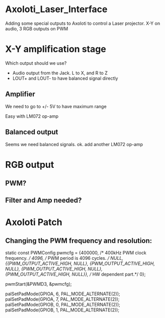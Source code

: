 # Axoloti_Laser_Interface
Adding some special outputs to Axoloti to control a Laser projector. X-Y on audio, 3 RGB outputs on PWM



# X-Y amplification stage

Which output should we use?

* Audio output from the Jack. L to X, and R to Z
* LOUT+ and LOUT- to have balanced signal directly

## Amplifier

We need to go to +/- 5V to have maximum range

Easy with LM072 op-amp

## Balanced output

Seems we need balanced signals. ok. add another LM072 op-amp

# RGB output
## PWM?

## Filter and Amp needed?

# Axoloti Patch

## Changing the PWM frequency and resolution:

static const PWMConfig pwmcfg = {400000, /* 400kHz PWM clock frequency.  */
	4096, /* PWM period is 4096 cycles.    */
	NULL, 
	{{PWM_OUTPUT_ACTIVE_HIGH, NULL}, 
	{PWM_OUTPUT_ACTIVE_HIGH, NULL},
	{PWM_OUTPUT_ACTIVE_HIGH, NULL}, 
	{PWM_OUTPUT_ACTIVE_HIGH, NULL}},
	/* HW dependent part.*/
	0};

pwmStart(&PWMD3, &pwmcfg);
  
palSetPadMode(GPIOA, 6, PAL_MODE_ALTERNATE(2));
palSetPadMode(GPIOA, 7, PAL_MODE_ALTERNATE(2));
palSetPadMode(GPIOB, 0, PAL_MODE_ALTERNATE(2));
palSetPadMode(GPIOB, 1, PAL_MODE_ALTERNATE(2));
